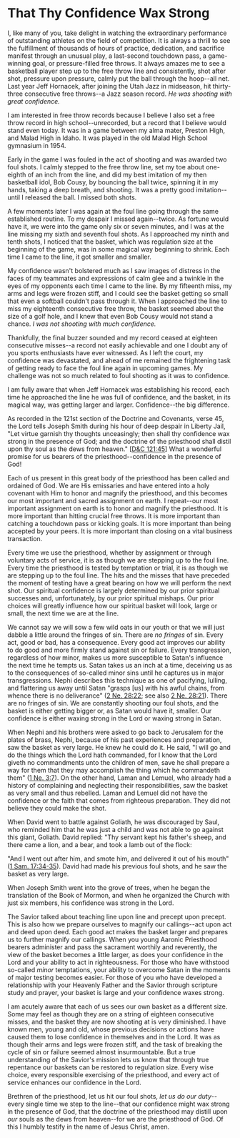 # That Thy Confidence Wax Strong

I, like many of you, take delight in watching the extraordinary performance of
outstanding athletes on the field of competition. It is always a thrill to see
the fulfillment of thousands of hours of practice, dedication, and sacrifice
manifest through an unusual play, a last-second touchdown pass, a game-winning
goal, or pressure-filled free throws. It always amazes me to see a basketball
player step up to the free throw line and consistently, shot after shot,
pressure upon pressure, calmly put the ball through the hoop--all net. Last
year Jeff Hornacek, after joining the Utah Jazz in midseason, hit thirty-three
consecutive free throws--a Jazz season record. _He was shooting with great
confidence._

I am interested in free throw records because I believe I also set a free
throw record in high school--unrecorded, but a record that I believe would
stand even today. It was in a game between my alma mater, Preston High, and
Malad High in Idaho. It was played in the old Malad High School gymnasium in
1954.

Early in the game I was fouled in the act of shooting and was awarded two foul
shots. I calmly stepped to the free throw line, set my toe about one-eighth of
an inch from the line, and did my best imitation of my then basketball idol,
Bob Cousy, by bouncing the ball twice, spinning it in my hands, taking a deep
breath, and shooting. It was a pretty good imitation--until I released the
ball. I missed both shots.

A few moments later I was again at the foul line going through the same
established routine. To my despair I missed again--twice. As fortune would
have it, we were into the game only six or seven minutes, and I was at the
line missing my sixth and seventh foul shots. As I approached my ninth and
tenth shots, I noticed that the basket, which was regulation size at the
beginning of the game, was in some magical way beginning to shrink. Each time
I came to the line, it got smaller and smaller.

My confidence wasn't bolstered much as I saw images of distress in the faces
of my teammates and expressions of calm glee and a twinkle in the eyes of my
opponents each time I came to the line. By my fifteenth miss, my arms and legs
were frozen stiff, and I could see the basket getting so small that even a
softball couldn't pass through it. When I approached the line to miss my
eighteenth consecutive free throw, the basket seemed about the size of a golf
hole, and I knew that even Bob Cousy would not stand a chance. _I was not
shooting with much confidence._

Thankfully, the final buzzer sounded and my record ceased at eighteen
consecutive misses--a record not easily achievable and one I doubt any of you
sports enthusiasts have ever witnessed. As I left the court, my confidence was
devastated, and ahead of me remained the frightening task of getting ready to
face the foul line again in upcoming games. My challenge was not so much
related to foul shooting as it was to confidence.

I am fully aware that when Jeff Hornacek was establishing his record, each
time he approached the line he was full of confidence, and the basket, in its
magical way, was getting larger and larger. Confidence--the big difference.

As recorded in the 121st section of the Doctrine and Covenants, verse 45, the
Lord tells Joseph Smith during his hour of deep despair in Liberty Jail, "Let
virtue garnish thy thoughts unceasingly; then shall thy confidence wax strong
in the presence of God; and the doctrine of the priesthood shall distil upon
thy soul as the dews from heaven." [[D&amp;C
121:45](https://www.lds.org/scriptures/dc-testament/dc/121.45?lang=eng#44)]
What a wonderful promise for us bearers of the priesthood--confidence in the
presence of God!

Each of us present in this great body of the priesthood has been called and
ordained of God. We are His emissaries and have entered into a holy covenant
with Him to honor and magnify the priesthood, and this becomes our most
important and sacred assignment on earth. I repeat--our most important
assignment on earth is to honor and magnify the priesthood. It is more
important than hitting crucial free throws. It is more important than catching
a touchdown pass or kicking goals. It is more important than being accepted by
your peers. It is more important than closing on a vital business transaction.

Every time we use the priesthood, whether by assignment or through voluntary
acts of service, it is as though we are stepping up to the foul line. Every
time the priesthood is tested by temptation or trial, it is as though we are
stepping up to the foul line. The hits and the misses that have preceded the
moment of testing have a great bearing on how we will perform the next shot.
Our spiritual confidence is largely determined by our prior spiritual
successes and, unfortunately, by our prior spiritual mishaps. Our prior
choices will greatly influence how our spiritual basket will look, large or
small, the next time we are at the line.

We cannot say we will sow a few wild oats in our youth or that we will just
dabble a little around the fringes of sin. There are _no fringes_ of sin.
Every act, good or bad, has a consequence. Every good act improves our ability
to do good and more firmly stand against sin or failure. Every transgression,
regardless of how minor, makes us more susceptible to Satan's influence the
next time he tempts us. Satan takes us an inch at a time, deceiving us as to
the consequences of so-called minor sins until he captures us in major
transgressions. Nephi describes this technique as one of pacifying, lulling,
and flattering us away until Satan "grasps [us] with his awful chains, from
whence there is no deliverance" ([2 Ne.
28:22](https://www.lds.org/scriptures/bofm/2-ne/28.22?lang=eng#21); see also
[2 Ne. 28:21](https://www.lds.org/scriptures/bofm/2-ne/28.21?lang=eng#20)).
There are no fringes of sin. We are constantly shooting our foul shots, and
the basket is either getting bigger or, as Satan would have it, smaller. Our
confidence is either waxing strong in the Lord or waxing strong in Satan.

When Nephi and his brothers were asked to go back to Jerusalem for the plates
of brass, Nephi, because of his past experiences and preparation, saw the
basket as very large. He knew he could do it. He said, "I will go and do the
things which the Lord hath commanded, for I know that the Lord giveth no
commandments unto the children of men, save he shall prepare a way for them
that they may accomplish the thing which he commandeth them" ([1 Ne.
3:7](https://www.lds.org/scriptures/bofm/1-ne/3.7?lang=eng#6)). On the other
hand, Laman and Lemuel, who already had a history of complaining and
neglecting their responsibilities, saw the basket as very small and thus
rebelled. Laman and Lemuel did not have the confidence or the faith that comes
from righteous preparation. They did not believe they could make the shot.

When David went to battle against Goliath, he was discouraged by Saul, who
reminded him that he was just a child and was not able to go against this
giant, Goliath. David replied: "Thy servant kept his father's sheep, and there
came a lion, and a bear, and took a lamb out of the flock:

"And I went out after him, and smote him, and delivered it out of his mouth"
([1 Sam.
17:34-35](https://www.lds.org/scriptures/ot/1-sam/17.34-35?lang=eng#33)).
David had made his previous foul shots, and he saw the basket as very large.

When Joseph Smith went into the grove of trees, when he began the translation
of the Book of Mormon, and when he organized the Church with just six members,
his confidence was strong in the Lord.

The Savior talked about teaching line upon line and precept upon precept. This
is also how we prepare ourselves to magnify our callings--act upon act and
deed upon deed. Each good act makes the basket larger and prepares us to
further magnify our callings. When you young Aaronic Priesthood bearers
administer and pass the sacrament worthily and reverently, the view of the
basket becomes a little larger, as does your confidence in the Lord and your
ability to act in righteousness. For those who have withstood so-called
_minor_ temptations, your ability to overcome Satan in the moments of major
testing becomes easier. For those of you who have developed a relationship
with your Heavenly Father and the Savior through scripture study and prayer,
your basket is large and your confidence waxes strong.

I am acutely aware that each of us sees our own basket as a different size.
Some may feel as though they are on a string of eighteen consecutive misses,
and the basket they are now shooting at is very diminished. I have known men,
young and old, whose previous decisions or actions have caused them to lose
confidence in themselves and in the Lord. It was as though their arms and legs
were frozen stiff, and the task of breaking the cycle of sin or failure seemed
almost insurmountable. But a true understanding of the Savior's mission lets
us know that through true repentance our baskets can be restored to regulation
size. Every wise choice, every responsible exercising of the priesthood, and
every act of service enhances our confidence in the Lord.

Brethren of the priesthood, let us hit our foul shots, _let us do our duty_--
every single time we step to the line--that our confidence might wax strong in
the presence of God, that the doctrine of the priesthood may distill upon
_our_ souls as the dews from heaven--for we are the priesthood of God. Of this
I humbly testify in the name of Jesus Christ, amen.

